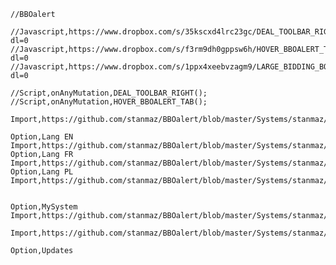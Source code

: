     //BBOalert

    //Javascript,https://www.dropbox.com/s/35kscxd4lrc23gc/DEAL_TOOLBAR_RIGHT.js?dl=0
    //Javascript,https://www.dropbox.com/s/f3rm9dh0gppsw6h/HOVER_BBOALERT_TAB.js?dl=0
    //Javascript,https://www.dropbox.com/s/1ppx4xeebvzagm9/LARGE_BIDDING_BOX.js?dl=0

    //Script,onAnyMutation,DEAL_TOOLBAR_RIGHT();
    //Script,onAnyMutation,HOVER_BBOALERT_TAB();

    Import,https://github.com/stanmaz/BBOalert/blob/master/Systems/stanmaz/my_scripts.md

    Option,Lang EN
    Import,https://github.com/stanmaz/BBOalert/blob/master/Systems/stanmaz/lang_en.md
    Option,Lang FR
    Import,https://github.com/stanmaz/BBOalert/blob/master/Systems/stanmaz/lang_fr.md
    Option,Lang PL
    Import,https://github.com/stanmaz/BBOalert/blob/master/Systems/stanmaz/lang_pl.md


    Option,MySystem
    Import,https://github.com/stanmaz/BBOalert/blob/master/Systems/stanmaz/my_system.md

    Import,https://github.com/stanmaz/BBOalert/blob/master/Systems/stanmaz/overcalls.md

    Option,Updates
